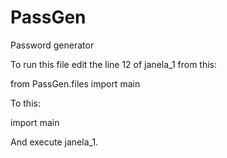 # PassGen
Password generator

To run this file edit the line 12 of janela_1 from this:

from PassGen.files import main


To this:

import main

And execute janela_1.
